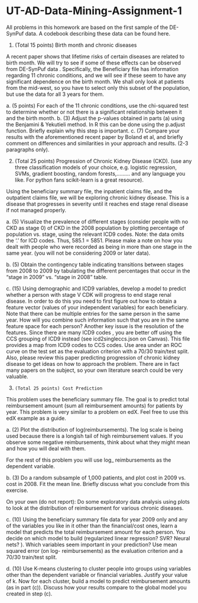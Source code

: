 # UT-AD-Data-Mining-Assignment-1


All problems in this homework are based on the first sample of the DE-SynPuf data. A codebook describing these data can be found here.

1.	(Total 15 points) Birth month and chronic diseases

A recent paper shows that lifetime risks of certain diseases are related to birth month. We will try to see if some of these effects can be observed from DE-SynPuf  data .  Specifically, the Beneficiary file has information regarding 11 chronic conditions, and we will see if these seem to have any significant dependence on the birth month. We shall only look at patients from the mid-west, so you have to select only this subset of the population, but use the data for all 3 years for them.

a.	(5 points) For each of the 11 chronic conditions, use the chi-squared test to determine whether or not there is a significant relationship between it and the birth month.
b.	(3) Adjust the p-values obtained in parts (a) using the Benjamini & Yekutieli method. In R this can be done using the p.adjust function. Briefly explain why this step is important.
c.	(7) Compare your results with the aforementioned recent paper by Boland et al, and briefly comment on differences and similarities in your approach and results. (2-3 paragraphs only).


 2.	(Total 25 points) Progression of Chronic Kidney Disease (CKD). (use any three classification models of your choice, e.g. logistic regression, SVMs, gradient boosting, random forests,……… and any language you like.  For python fans scikit-learn is a great resource). 

Using the beneficiary summary file, the inpatient claims file, and the outpatient claims file, we will be exploring chronic kidney disease. This is a disease that progresses in severity until it reaches end stage renal disease if not managed properly.

a.	(5) Visualize the prevalence of different stages (consider people with no CKD as stage 0) of CKD in the 2008 population by plotting percentage of population vs. stage, using the relevant ICD9 codes. Note: the data omits the ‘.’ for ICD codes. Thus, 585.1 = 5851. Please make a note on how you dealt with people who were recorded as being in more than one stage in the same year.  (you will not be considering 2009 or later data).

b.	(5) Obtain the contingency table indicating transitions between stages from 2008 to 2009 by tabulating the different percentages that occur in the “stage in 2009” vs. “stage in 2008” table.

c.	(15) Using demographic and ICD9 variables, develop a model to predict whether a person with stage V CDK will progress to end stage renal disease. In order to do this you need to first figure out how to obtain a feature vector (values of your independent variables) for each beneficiary.  Note that there can be multiple entries for the same person in the same year. How will you combine such information such that you are in the same feature space for each person? Another key issue is the resolution of the features.  Since there are many ICD9 codes , you are better off using the CCS grouping of ICD9 instead (see icd2singleccs.json on Canvas). This file provides a map from ICD9 codes to CCS codes. Use area under an ROC curve on the test set as the evaluation criterion with a 70/30 train/test split. Also, please review this paper predicting progression of chronic kidney disease to get ideas on how to approach the problem. There are in fact many papers on the subject, so your own literature search could be very valuable.

  3.	 (Total 25 points) Cost Prediction 

This problem uses the beneficiary summary file. The goal is to predict total reimbursement amount (sum all reimbursement amounts) for patients by year. This problem is very similar to a problem on edX. Feel free to use this edX example as a guide.

a.	(2) Plot the distribution of log(reimbursements).    The log scale is being used because there is a longish tail of high reimbursement values.  If you observe some negative reimbursements, think about what they might mean and how you will deal with them.

For the rest of this problem you will use log_ reimbursements as the dependent variable. 

b.	(3) Do a random subsample of 1,000 patients, and plot cost in 2009 vs. cost in 2008. Fit the mean line. Briefly discuss what you conclude from this exercise.

On your own (do not report): Do some exploratory data analysis using plots to look at the distribution of reimbursement for various chronic diseases.

c.	(10) Using the beneficiary summary file data for year 2009 only and any of the variables you like in it other than the financial/cost ones,  learn a model that predicts the total reimbursement amount for each person. You decide on which model to build (regularized linear regression? SVR? Neural nets? ). 
Which variables seem important in your prediction? Use mean squared error (on log- reimbursements) as the evaluation criterion  and  a 70/30 train/test split.

d.	(10) Use K-means clustering to cluster people into groups using variables other than the dependent variable or financial variables. Justify your value of k. Now for each cluster, build a model to predict reimbursement amounts (as in part (c)). Discuss how your results compare to the global model  you created in step (c).



